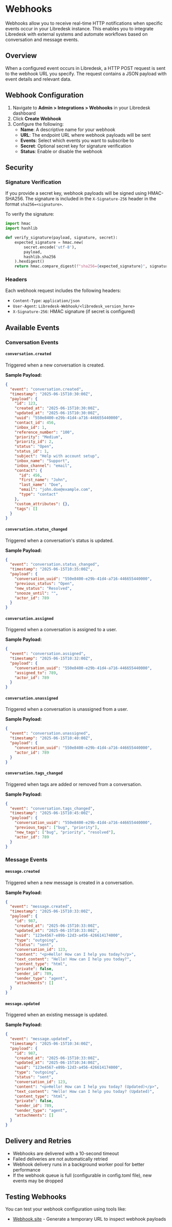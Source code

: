 # Webhooks

Webhooks allow you to receive real-time HTTP notifications when specific events occur in your Libredesk instance. This enables you to integrate Libredesk with external systems and automate workflows based on conversation and message events.

## Overview

When a configured event occurs in Libredesk, a HTTP POST request is sent to the webhook URL you specify. The request contains a JSON payload with event details and relevant data.

## Webhook Configuration

1. Navigate to **Admin > Integrations > Webhooks** in your Libredesk dashboard
2. Click **Create Webhook**
3. Configure the following:
   - **Name**: A descriptive name for your webhook
   - **URL**: The endpoint URL where webhook payloads will be sent
   - **Events**: Select which events you want to subscribe to
   - **Secret**: Optional secret key for signature verification
   - **Status**: Enable or disable the webhook

## Security

### Signature Verification

If you provide a secret key, webhook payloads will be signed using HMAC-SHA256. The signature is included in the `X-Signature-256` header in the format `sha256=<signature>`.

To verify the signature:

```python
import hmac
import hashlib

def verify_signature(payload, signature, secret):
    expected_signature = hmac.new(
        secret.encode('utf-8'),
        payload,
        hashlib.sha256
    ).hexdigest()
    return hmac.compare_digest(f"sha256={expected_signature}", signature)
```

### Headers

Each webhook request includes the following headers:

- `Content-Type`: `application/json`
- `User-Agent`: `Libredesk-Webhook/<libredesk_version_here>`
- `X-Signature-256`: HMAC signature (if secret is configured)

## Available Events

### Conversation Events

#### `conversation.created`
Triggered when a new conversation is created.

**Sample Payload:**
```json
{
  "event": "conversation.created",
  "timestamp": "2025-06-15T10:30:00Z",
  "payload": {
    "id": 123,
    "created_at": "2025-06-15T10:30:00Z",
    "updated_at": "2025-06-15T10:30:00Z",
    "uuid": "550e8400-e29b-41d4-a716-446655440000",
    "contact_id": 456,
    "inbox_id": 1,
    "reference_number": "100",
    "priority": "Medium",
    "priority_id": 2,
    "status": "Open",
    "status_id": 1,
    "subject": "Help with account setup",
    "inbox_name": "Support",
    "inbox_channel": "email",
    "contact": {
      "id": 456,
      "first_name": "John",
      "last_name": "Doe",
      "email": "john.doe@example.com",
      "type": "contact"
    },
    "custom_attributes": {},
    "tags": []
  }
}
```

#### `conversation.status_changed`
Triggered when a conversation's status is updated.

**Sample Payload:**
```json
{
  "event": "conversation.status_changed",
  "timestamp": "2025-06-15T10:35:00Z",
  "payload": {
    "conversation_uuid": "550e8400-e29b-41d4-a716-446655440000",
    "previous_status": "Open",
    "new_status": "Resolved",
    "snooze_until": "",
    "actor_id": 789
  }
}
```

#### `conversation.assigned`
Triggered when a conversation is assigned to a user.

**Sample Payload:**
```json
{
  "event": "conversation.assigned",
  "timestamp": "2025-06-15T10:32:00Z",
  "payload": {
    "conversation_uuid": "550e8400-e29b-41d4-a716-446655440000",
    "assigned_to": 789,
    "actor_id": 789
  }
}
```

#### `conversation.unassigned`
Triggered when a conversation is unassigned from a user.

**Sample Payload:**
```json
{
  "event": "conversation.unassigned",
  "timestamp": "2025-06-15T10:40:00Z",
  "payload": {
    "conversation_uuid": "550e8400-e29b-41d4-a716-446655440000",
    "actor_id": 789
  }
}
```

#### `conversation.tags_changed`
Triggered when tags are added or removed from a conversation.

**Sample Payload:**
```json
{
  "event": "conversation.tags_changed",
  "timestamp": "2025-06-15T10:45:00Z",
  "payload": {
    "conversation_uuid": "550e8400-e29b-41d4-a716-446655440000",
    "previous_tags": ["bug", "priority"],
    "new_tags": ["bug", "priority", "resolved"],
    "actor_id": 789
  }
}
```

### Message Events

#### `message.created`
Triggered when a new message is created in a conversation.

**Sample Payload:**
```json
{
  "event": "message.created",
  "timestamp": "2025-06-15T10:33:00Z",
  "payload": {
    "id": 987,
    "created_at": "2025-06-15T10:33:00Z",
    "updated_at": "2025-06-15T10:33:00Z",
    "uuid": "123e4567-e89b-12d3-a456-426614174000",
    "type": "outgoing",
    "status": "sent",
    "conversation_id": 123,
    "content": "<p>Hello! How can I help you today?</p>",
    "text_content": "Hello! How can I help you today?",
    "content_type": "html",
    "private": false,
    "sender_id": 789,
    "sender_type": "agent",
    "attachments": []
  }
}
```

#### `message.updated`
Triggered when an existing message is updated.

**Sample Payload:**
```json
{
  "event": "message.updated",
  "timestamp": "2025-06-15T10:34:00Z",
  "payload": {
    "id": 987,
    "created_at": "2025-06-15T10:33:00Z",
    "updated_at": "2025-06-15T10:34:00Z",
    "uuid": "123e4567-e89b-12d3-a456-426614174000",
    "type": "outgoing",
    "status": "sent",
    "conversation_id": 123,
    "content": "<p>Hello! How can I help you today? (Updated)</p>",
    "text_content": "Hello! How can I help you today? (Updated)",
    "content_type": "html",
    "private": false,
    "sender_id": 789,
    "sender_type": "agent",
    "attachments": []
  }
}
```

## Delivery and Retries

- Webhooks are delivered with a 10-second timeout
- Failed deliveries are not automatically retried
- Webhook delivery runs in a background worker pool for better performance
- If the webhook queue is full (configurable in config.toml file), new events may be dropped

## Testing Webhooks

You can test your webhook configuration using tools like:

- [Webhook.site](https://webhook.site) - Generate a temporary URL to inspect webhook payloads